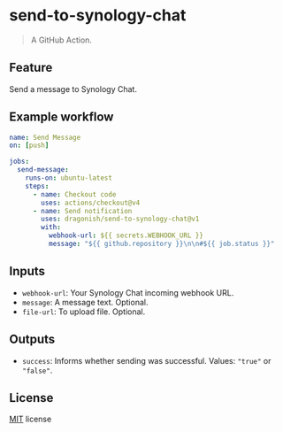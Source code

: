 # send-to-synology-chat

> A GitHub Action.

## Feature

Send a message to Synology Chat.

## Example workflow

```yaml
name: Send Message
on: [push]

jobs:
  send-message:
    runs-on: ubuntu-latest
    steps:
      - name: Checkout code
        uses: actions/checkout@v4
      - name: Send notification
        uses: dragonish/send-to-synology-chat@v1
        with:
          webhook-url: ${{ secrets.WEBHOOK_URL }}
          message: "${{ github.repository }}\n\n#${{ job.status }}"
```

## Inputs

- `webhook-url`: Your Synology Chat incoming webhook URL.
- `message`: A message text. Optional.
- `file-url`: To upload file. Optional.

## Outputs

- `success`: Informs whether sending was successful. Values: `"true"` or `"false"`.

## License

[MIT](./LICENSE) license
